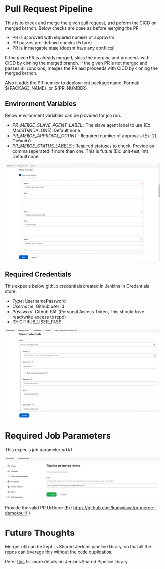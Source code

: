 # Pull Request Pipeline

This is to check and merge the given pull request, and peform the CICD on merged branch.
Below checks are done as before merging the PR
- PR is approved with required number of approvers
- PR passes pre-defined checks (Future)
- PR is in mergable state (doesnt have any conflicts)


If the given PR is already merged, skips the merging and proceeds with CICD by cloning the merged branch.
If the given PR is not merged and passes all condions, merges the PR and proceeds with CICD by cloning the merged branch.

Also it adds the PR number to deployment package name. Format: ${PACKAGE_NAME}_pr_${PR_NUMBER}

## Environment Variables
Below environment variables can be provided for job run.
- *PR_MERGE_SLAVE_AGENT_LABEL* : The slave agent label to use (Ex: MacSTANDALONE). Default none.
- *PR_MERGE_APPROVAL_COUNT* : Required number of approvals (Ex: 2). Default 0.
- *PR_MERGE_STATUS_LABELS* : Required statuses to check. Provide as comma seperated if more than one. This is future (Ex: unit-test,lint). Default none.

![jenkins-env-vars](https://github.com/kumvijaya/pr-merge-demo/blob/develop/images/env-vars.png)

## Required Credentials
This expects below github credentials created in Jenkins in Credentials store.
- *Type*: UsernamePassword
- *Username*: Github user id
- *Password*: Github PAT (Personal Access Token, This should have read/write access to repo)
- *ID*: GITHUB_USER_PASS

![jenkins-github-creds](https://github.com/kumvijaya/pr-merge-demo/blob/develop/images/github-creds.png)

# Required Job Parameters
This expects job parameter *prUrl*

![jenkins-job-params](https://github.com/kumvijaya/pr-merge-demo/blob/develop/images/job-params.png)

Provide the valid PR Url here (Ex: https://github.com/kumvijaya/pr-merge-demo/pull/1)


# Future Thoughts

Merger util can be kept as Shared Jenkins pipeline library, so that all the repos can leverage this without the code duplication. 

Refer [this](https://www.jenkins.io/doc/book/pipeline/shared-libraries/) for more details on Jenkins Shared Pipeline library



